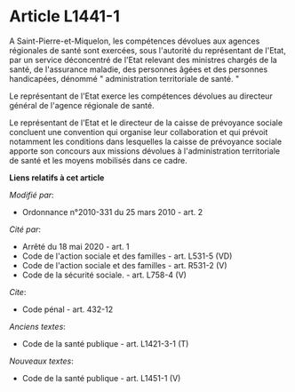 # Article L1441-1

A Saint-Pierre-et-Miquelon, les compétences dévolues aux agences régionales de santé sont exercées, sous l'autorité du
représentant de l'Etat, par un service déconcentré de l'Etat relevant des ministres chargés de la santé, de l'assurance
maladie, des personnes âgées et des personnes handicapées, dénommé " administration territoriale de santé. " 

Le représentant de l'Etat exerce les compétences dévolues au directeur général de l'agence régionale de santé. 

Le représentant de l'Etat et le directeur de la caisse de prévoyance sociale concluent une convention qui organise leur
collaboration et qui prévoit notamment les conditions dans lesquelles la caisse de prévoyance sociale apporte son concours
aux missions dévolues à l'administration territoriale de santé et les moyens mobilisés dans ce cadre.

**Liens relatifs à cet article**

_Modifié par_:

  - Ordonnance n°2010-331 du 25 mars 2010 - art. 2

_Cité par_:

  - Arrêté du 18 mai 2020 - art. 1
  - Code de l'action sociale et des familles - art. L531-5 (VD)
  - Code de l'action sociale et des familles - art. R531-2 (V)
  - Code de la sécurité sociale. - art. L758-4 (V)

_Cite_:

  - Code pénal - art. 432-12

_Anciens textes_:

  - Code de la santé publique - art. L1421-3-1 (T)

_Nouveaux textes_:

  - Code de la santé publique - art. L1451-1 (V)
